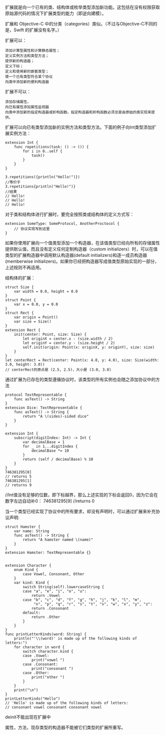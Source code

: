 扩展就是向一个已有的类、结构体或枚举类型添加新功能。这包括在没有权限获取原始源代码的情况下扩展类型的能力（即逆向建模）。

扩展和 Objective-C 中的分类（categories）类似。（不过与Objective-C不同的是，Swift 的扩展没有名字。）

扩展可以：

	添加计算型属性和计算静态属性；
	定义实例方法和类型方法；
	提供新的构造器；
	定义下标；
	定义和使用新的嵌套类型；
	使一个已有类型符合某个协议
	向类中添加新的便利构造器

扩展不可以：
	
	添加存储属性，
	向已有属性添加属性监视器
	向类中添加新的指定构造器或析构函数。指定构造器和析构函数必须总是由原始的类实现来提供。


扩展可以向已有类型添加新的实例方法和类型方法。下面的例子向Int类型添加扩展实例方法：

	extension Int {
	    func repetitions(task: () -> ()) {
	        for i in 0..self {
	            task()
	        }
	    }
	}

	3.repetitions({println("Hello!")})
	//等价于
	3.repetitions{println("Hello!")}
	//结果
	// Hello!
	// Hello!
	// Hello!

对于类和结构体进行扩展时，要完全按照类或结构体的定义方式写：

	extension SomeType: SomeProtocol, AnotherProctocol {
	    // 协议实现写到这里
	}

如果你使用扩展向一个值类型添加一个构造器，在该值类型已经向所有的存储属性提供默认值，而且没有定义任何定制构造器（custom initializers）时，可以在值类型的扩展构造器中调用默认构造器(default initializers)和逐一成员构造器(memberwise initializers)。如果你已经把构造器写成值类型原始实现的一部分，上述规则不再适用。

结构体的扩展：

	struct Size {
	    var width = 0.0, height = 0.0
	}
	struct Point {
	    var x = 0.0, y = 0.0
	}
	struct Rect {
	    var origin = Point()
	    var size = Size()
	}
	extension Rect {
	    init(center: Point, size: Size) {
	        let originX = center.x - (size.width / 2)
	        let originY = center.y - (size.height / 2)
	        self.init(origin: Point(x: originX, y: originY), size: size)
	    }
	}
	let centerRect = Rect(center: Point(x: 4.0, y: 4.0), size: Size(width: 3.0, height: 3.0))
	// centerRect的原点是 (2.5, 2.5)，大小是 (3.0, 3.0)



通过扩展为已存在的类型遵循协议时，该类型的所有实例也会随之添加协议中的方法
	
	protocol TextRepresentable {
	    func asText() -> String
	}
	extension Dice: TextRepresentable {
	    func asText() -> String {
	        return "A \(sides)-sided dice"
	    }
	}

	extension Int {
	    subscript(digitIndex: Int) -> Int {
	        var decimalBase = 1
            for _ in 1...digitIndex {
                decimalBase *= 10
            }
	        return (self / decimalBase) % 10
	    }
	}
	746381295[0]
	// returns 5
	746381295[1]
	// returns 9

//Int值没有足够的位数，即下标越界，那么上述实现的下标会返回0，因为它会在数字左边自动补0：
746381295[9]
//returns 0


当一个类型已经实现了协议中的所有要求，却没有声明时，可以通过扩展来补充协议声明:

	struct Hamster {
	    var name: String
	    func asText() -> String {
	        return "A hamster named \(name)"
	    }
	}
	extension Hamster: TextRepresentable {}


	extension Character {
	    enum Kind {
	        case Vowel, Consonant, Other
	    }
	    var kind: Kind {
	        switch String(self).lowercaseString {
	        case "a", "e", "i", "o", "u":
	            return .Vowel
	        case "b", "c", "d", "f", "g", "h", "j", "k", "l", "m",
	             "n", "p", "q", "r", "s", "t", "v", "w", "x", "y", "z":
	            return .Consonant
	        default:
	            return .Other
	        }
	    }
	}
	func printLetterKinds(word: String) {
	    println("'\\(word)' is made up of the following kinds of letters:")
	    for character in word {
	        switch character.kind {
	        case .Vowel:
	            print("vowel ")
	        case .Consonant:
	            print("consonant ")
	        case .Other:
	            print("other ")
	        }
	    }
	    print("\n")
	}
	printLetterKinds("Hello")
	// 'Hello' is made up of the following kinds of letters:
	// consonant vowel consonant consonant vowel


deinit不能出现在扩展中

属性，方法，现存类型的构造器不能被它们类型的扩展所重写。